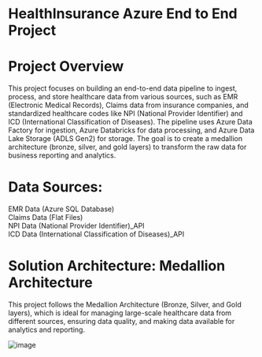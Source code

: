 # HealthInsurance Azure End to End Project 

# Project Overview
This project focuses on building an end-to-end data pipeline to ingest, process, and store healthcare data from various sources, such as EMR (Electronic Medical Records), Claims data from insurance companies, and standardized healthcare codes like NPI (National Provider Identifier) and ICD (International Classification of Diseases). The pipeline uses Azure Data Factory for ingestion, Azure Databricks for data processing, and Azure Data Lake Storage (ADLS Gen2) for storage. The goal is to create a medallion architecture (bronze, silver, and gold layers) to transform the raw data for business reporting and analytics.

# Data Sources:

EMR Data (Azure SQL Database)\
Claims Data (Flat Files)\
NPI Data (National Provider Identifier)_API\
ICD Data (International Classification of Diseases)_API

# Solution Architecture: Medallion Architecture
This project follows the Medallion Architecture (Bronze, Silver, and Gold layers), which is ideal for managing large-scale healthcare data from different sources, ensuring data quality, and making data available for analytics and reporting.

![image](https://github.com/user-attachments/assets/d936c19a-58cf-4efe-b551-cd7e49592b3f)
